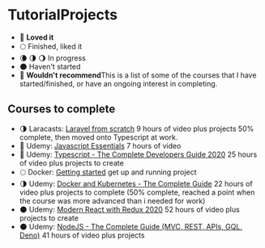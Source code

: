 # TutorialProjects

- 🌟 **Loved it**
- 🌕 Finished, liked it
- 🌘 🌗 🌖 In progress
- 🌑 Haven't started
- 🥮 **Wouldn't recommend**This is a list of some of the courses that I have started/finished, or have an ongoing interest in completing.

## Courses to complete

- 🌗 Laracasts: [Laravel from scratch](https://laracasts.com/series/laravel-6-from-scratch) 9 hours of video plus projects 50% complete, then moved onto Typescript at work.
- 🌟 Udemy: [Javascript Essentials](https://www.udemy.com/course/javascript-essentials/) 7 hours of video 
- 🌟 Udemy: [Typescript - The Complete Developers Guide 2020](https://www.udemy.com/course/typescript-the-complete-developers-guide/) 25 hours of video plus projects to create
- 🌕 Docker: [Getting started](https://github.com/docker/getting-started) get up and running project
- 🌗 Udemy: [Docker and Kubernetes - The Complete Guide](https://www.udemy.com/course/docker-and-kubernetes-the-complete-guide/) 22 hours of video plus projects to complete (50% complete, reached a point when the course was more advanced than i needed for work)
- 🌑 Udemy: [Modern React with Redux 2020](https://www.udemy.com/course/react-redux/) 52 hours of video plus projects to create
- 🌑 Udemy: [NodeJS - The Complete Guide (MVC, REST, APIs, GQL, Deno)](https://www.udemy.com/course/nodejs-the-complete-guide/) 41 hours of video plus projects
